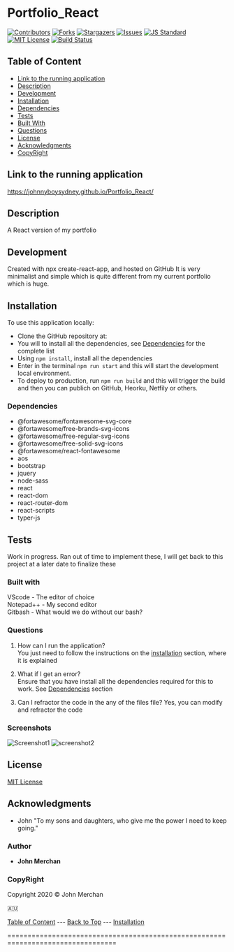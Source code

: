 # Portfolio_React

[contributors-shield]: https://img.shields.io/github/contributors/johnnyboysydney/Portfolio_React.svg?style=flat-square
[contributors-url]: https://github.com/johnnyboysydney/Portfolio_React/graphs/contributors
[forks-shield]: https://img.shields.io/github/forks/johnnyboysydney/Portfolio_React.svg?style=flat-square
[forks-url]: https://github.com/johnnyboysydney/Portfolio_React/network
[stars-shield]: https://img.shields.io/github/stars/johnnyboysydney/Portfolio_React.svg?style=flat-square
[stars-url]: https://github.com/johnnyboysydney/Portfolio_React/stargazers
[issues-shield]: https://img.shields.io/github/issues/johnnyboysydney/Portfolio_React.svg?style=flat-square
[issues-url]: https://github.com/johnnyboysydney/Portfolio_React/issues
[build-style-shield]: https://img.shields.io/badge/code%20style-standard-brightgreen.svg?style=flat
[build-style-url]: https://github.com/feross/standard
[license-shield]: https://img.shields.io/github/license/johnnyboysydney/Portfolio_React.svg?style=flat-square
[license-url]: http://choosealicense.com/licenses/mit/
[![Contributors][contributors-shield]][contributors-url] [![Forks][forks-shield]][forks-url] [![Stargazers][stars-shield]][stars-url] [![Issues][issues-shield]][issues-url] [![JS Standard][build-style-shield]][build-style-url] [![MIT License][license-shield]][license-url]
[![Build Status](https://travis-ci.com/johnnyboysydney/Portfolio_React.svg?branch=master)](https://travis-ci.com/johnnyboysydney/Portfolio_React)

## Table of Content

- [Link to the running application](#link-to-the-running-application)
- [Description](#description)
- [Development](#development)
- [Installation](#installation)
- [Dependencies](#dependencies)
- [Tests](#tests)
- [Built With](#built-with)
- [Questions](#questions)
- [License](#license)
- [Acknowledgments](#acknowledgments)
- [CopyRight](#copyright)

## Link to the running application

https://johnnyboysydney.github.io/Portfolio_React/

## Description

A React version of my portfolio

## Development

Created with npx create-react-app, and hosted on GitHub
It is very minimalist and simple which is quite different from my current portfolio which is huge. 

## Installation

To use this application locally:

- Clone the GitHub repository at:
- You will to install all the dependencies, see [Dependencies](#dependencies) for the complete list
- Using ```npm install```, install all the dependencies
- Enter in the terminal ```npm run start``` and this will start the development local environment.
- To deploy to production, run ```npm run build``` and this will trigger the build and then you can publich on GitHub, Heorku, Netfily or others.

### Dependencies

- @fortawesome/fontawesome-svg-core
- @fortawesome/free-brands-svg-icons
- @fortawesome/free-regular-svg-icons
- @fortawesome/free-solid-svg-icons
- @fortawesome/react-fontawesome
- aos
- bootstrap
- jquery
- node-sass
- react
- react-dom
- react-router-dom
- react-scripts
- typer-js


## Tests

Work in progress. Ran out of time to implement these, I will get back to this project at a later date to finalize these

### Built with

VScode - The editor of choice  
Notepad++ - My second editor  
Gitbash - What would we do without our bash?  

### Questions

1. How can I run the application?  
You just need to follow the instructions on the [installation](#installation) section, where it is explained

2. What if I get an error?  
Ensure that you have install all the dependencies required for this to work. See [Dependencies](#dependencies) section

3. Can I refractor the code in the any of the files file?
Yes, you can modify and refractor the code

### Screenshots
![Screenshot1](https://user-images.githubusercontent.com/54227198/87052396-125ef880-c244-11ea-8f0a-7e8691adcb28.JPG)
![screenshot2](https://user-images.githubusercontent.com/54227198/87052401-13902580-c244-11ea-833e-7f26c6db5880.jpg)

## License

[MIT License](./LICENSE)

## Acknowledgments

- John "To my sons and daughters, who give me the power I need to keep going."

### Author

- **John Merchan**

### CopyRight

Copyright 2020 &copy; John Merchan

:australia:

[Table of Content](#Table-of-Content) --- [Back to Top](#Portfolio_React ) --- [Installation](#Installation)

=================================================================================
